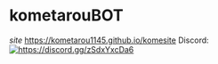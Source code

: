 # kometarouBOT
*site*
https://kometarou1145.github.io/komesite
Discord:<br>
<a href="https://discord.gg/zSdxYxcDa6"><img src="https://invidget.switchblade.xyz/zSdxYxcDa6" alt="https://discord.gg/zSdxYxcDa6"/></a><br>
